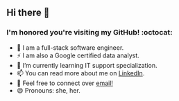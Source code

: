## Hi there 👋

<!--
**dee-labs/dee-labs** is a ✨ _special_ ✨ repository because its `README.md` (this file) appears on your GitHub profile.

Here are some ideas to get you started:

- 🔭 I’m currently working on ...
- 🌱 I’m currently learning ...
- 👯 I’m looking to collaborate on ...
- 🤔 I’m looking for help with ...
- 💬 Ask me about ...
- 📫 How to reach me: ...
- 😄 Pronouns: ...
- ⚡ Fun fact: ...
-->

### I'm honored you're visiting my GitHub! :octocat:

- 🔭 I am a full-stack software engineer.
- ⚡ I am also a Google certified data analyst.
- 🌱 I’m currently learning IT support specialization.
- 📫 You can read more about me on [LinkedIn](https://www.linkedin.com/in/divine-ukonu-7b08031a4/).
- 💬 Feel free to connect over [email!](divinechisom1995@gmail.com)
- 😄 Pronouns: she, her.
